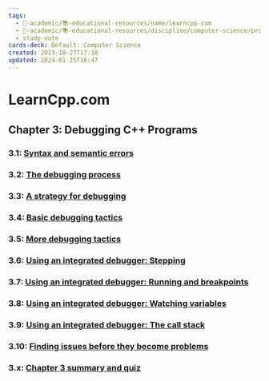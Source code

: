 ```yaml
---
tags:
  - 🔴-academic/📚-educational-resources/name/learncpp-com
  - 🔴-academic/📚-educational-resources/discipline/computer-science/programming-language/cpp
  - study-note
cards-deck: Default::Computer Science
created: 2023-10-27T17:38
updated: 2024-01-25T16:47
---
```


# LearnCpp.com

## Chapter 3꞉ Debugging C++ Programs

### 3.1: [Syntax and semantic errors](https://www.learncpp.com/cpp-tutorial/syntax-and-semantic-errors/)

### 3.2: [The debugging process](https://www.learncpp.com/cpp-tutorial/the-debugging-process/)

### 3.3: [A strategy for debugging](https://www.learncpp.com/cpp-tutorial/a-strategy-for-debugging/)

### 3.4: [Basic debugging tactics](https://www.learncpp.com/cpp-tutorial/basic-debugging-tactics/)

### 3.5: [More debugging tactics](https://www.learncpp.com/cpp-tutorial/more-debugging-tactics/)

### 3.6: [Using an integrated debugger: Stepping](https://www.learncpp.com/cpp-tutorial/using-an-integrated-debugger-stepping/)

### 3.7: [Using an integrated debugger: Running and breakpoints](https://www.learncpp.com/cpp-tutorial/using-an-integrated-debugger-running-and-breakpoints/)

### 3.8: [Using an integrated debugger: Watching variables](https://www.learncpp.com/cpp-tutorial/using-an-integrated-debugger-watching-variables/)

### 3.9: [Using an integrated debugger: The call stack](https://www.learncpp.com/cpp-tutorial/using-an-integrated-debugger-the-call-stack/)

### 3.10: [Finding issues before they become problems](https://www.learncpp.com/cpp-tutorial/finding-issues-before-they-become-problems/)

### 3.x: [Chapter 3 summary and quiz](https://www.learncpp.com/cpp-tutorial/chapter-3-summary-and-quiz/)



